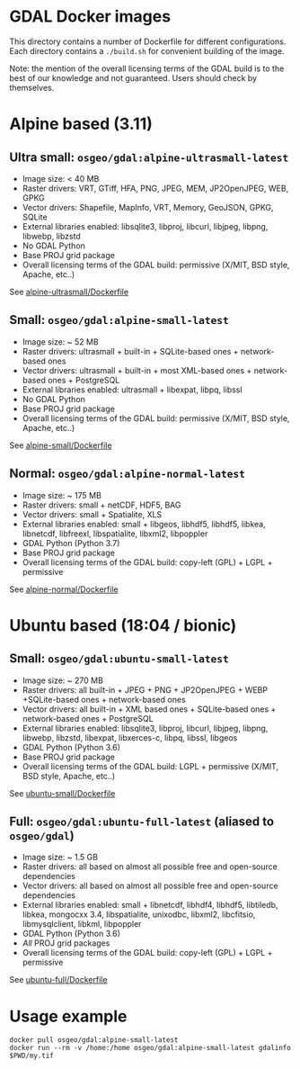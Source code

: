 GDAL Docker images
==================

This directory contains a number of Dockerfile for different configurations.
Each directory contains a `./build.sh` for convenient building of the image.

Note: the mention of the overall licensing terms of the GDAL build is to the
best of our knowledge and not guaranteed. Users should check by themselves.

# Alpine based (3.11)

## Ultra small: `osgeo/gdal:alpine-ultrasmall-latest`

* Image size: < 40 MB
* Raster drivers: VRT, GTiff, HFA, PNG, JPEG, MEM, JP2OpenJPEG, WEB, GPKG
* Vector drivers: Shapefile, MapInfo, VRT, Memory, GeoJSON, GPKG, SQLite
* External libraries enabled: libsqlite3, libproj, libcurl, libjpeg, libpng, libwebp, libzstd
* No GDAL Python
* Base PROJ grid package
* Overall licensing terms of the GDAL build: permissive (X/MIT, BSD style, Apache, etc..)

See [alpine-ultrasmall/Dockerfile](alpine-ultrasmall/Dockerfile)

## Small: `osgeo/gdal:alpine-small-latest`

* Image size: ~ 52 MB
* Raster drivers: ultrasmall + built-in + SQLite-based ones + network-based ones
* Vector drivers: ultrasmall + built-in + most XML-based ones + network-based ones + PostgreSQL
* External libraries enabled: ultrasmall + libexpat, libpq, libssl
* No GDAL Python
* Base PROJ grid package
* Overall licensing terms of the GDAL build: permissive (X/MIT, BSD style, Apache, etc..)

See [alpine-small/Dockerfile](alpine-small/Dockerfile)

## Normal: `osgeo/gdal:alpine-normal-latest`

* Image size: ~ 175 MB
* Raster drivers: small + netCDF, HDF5, BAG
* Vector drivers: small + Spatialite, XLS
* External libraries enabled: small + libgeos, libhdf5, libhdf5, libkea, libnetcdf, libfreexl,
  libspatialite, libxml2, libpoppler
* GDAL Python (Python 3.7)
* Base PROJ grid package
* Overall licensing terms of the GDAL build: copy-left (GPL) + LGPL + permissive

See [alpine-normal/Dockerfile](alpine-normal/Dockerfile)

# Ubuntu based (18:04 / bionic)

## Small: `osgeo/gdal:ubuntu-small-latest`

* Image size: ~ 270 MB
* Raster drivers: all built-in + JPEG + PNG + JP2OpenJPEG + WEBP +SQLite-based ones + network-based ones
* Vector drivers: all built-in + XML based ones + SQLite-based ones + network-based ones + PostgreSQL
* External libraries enabled: libsqlite3, libproj, libcurl, libjpeg, libpng, libwebp,
  libzstd, libexpat, libxerces-c, libpq, libssl, libgeos
* GDAL Python (Python 3.6)
* Base PROJ grid package
* Overall licensing terms of the GDAL build: LGPL + permissive (X/MIT, BSD style, Apache, etc..)

See [ubuntu-small/Dockerfile](ubuntu-small/Dockerfile)

## Full: `osgeo/gdal:ubuntu-full-latest` (aliased to `osgeo/gdal`)

* Image size: ~ 1.5 GB
* Raster drivers: all based on almost all possible free and open-source dependencies
* Vector drivers: all based on almost all possible free and open-source dependencies
* External libraries enabled: small + libnetcdf, libhdf4, libhdf5, libtiledb, libkea,
  mongocxx 3.4, libspatialite, unixodbc, libxml2, libcfitsio, libmysqlclient,
  libkml, libpoppler
* GDAL Python (Python 3.6)
* *All* PROJ grid packages
* Overall licensing terms of the GDAL build: copy-left (GPL) + LGPL + permissive

See [ubuntu-full/Dockerfile](ubuntu-full/Dockerfile)


# Usage example

```shell
docker pull osgeo/gdal:alpine-small-latest
docker run --rm -v /home:/home osgeo/gdal:alpine-small-latest gdalinfo $PWD/my.tif
```

